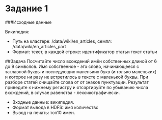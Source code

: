 # Задание 1

###Исходные данные

Википедия:

* Путь на кластере: /data/wiki/en_articles, семпл: /data/wiki/en_articles_part
* Формат: текст, в каждой строке: идентификатор статьи <tab> текст статьи

##Задача
Посчитайте число вхождений имён собственных длиной от 6 до 9 символов. Имя собственное - это слово, начинающееся с заглавной буквы и последующих маленьких букв (и только маленьких) и которое ни разу не встретилось в тексте с маленькой буквы. При разборе статей очищайте слова от от знаков пунктуации. Результат приведите к нижнему регистру и отсортируйте по убыванию числа вхождений, в случае равенства - лексикографически.

* Входные данные: википедия.
* Формат вывода в HDFS: имя количество
* Вывод на печать: топ10 имен.

